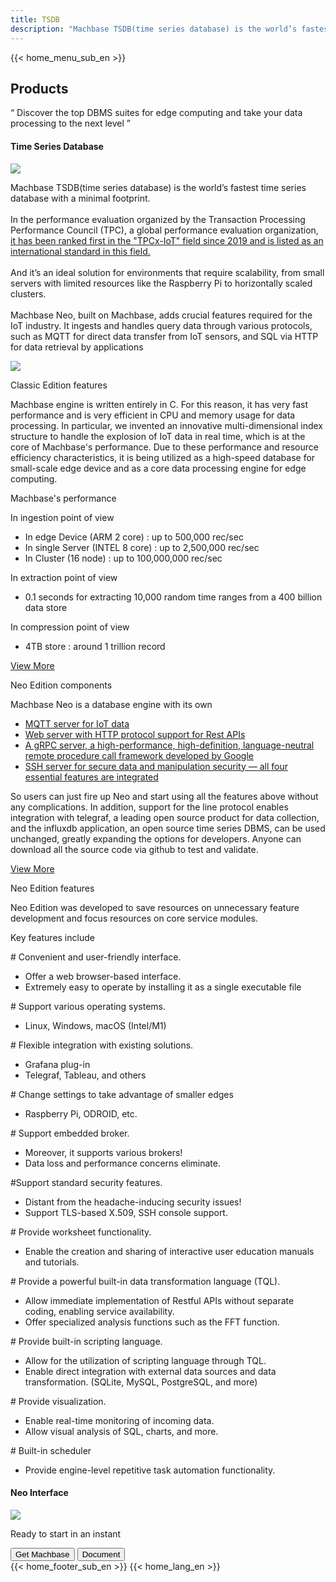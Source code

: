 ```yaml
---
title: TSDB
description: "Machbase TSDB(time series database) is the world’s fastest time series database with a minimal footprint."
---
```


<head>
  <link rel="stylesheet" type="text/css" href="../css/common.css" />
  <link rel="stylesheet" type="text/css" href="../css/style.css" />
</head>
<body>
  {{< home_menu_sub_en >}}
  <section class="product_sction0 section0">
    <div>
      <h2 class="sub_page_title">Products</h2>
      <p class="sub_page_titletext">
        “ Discover the top DBMS suites for edge computing and take your data
        processing to the next level ”
      </p>
    </div>
  </section>
  <section class="section2 main_section2">
    <div>
      <h4 class="sub_title company-margin-top">Time Series Database</h4>
      <div class="bar"><img src="../img/bar.png" /></div>
    </div>
    <div class="product-sub-titlebox">
      <div>
        <p class="product-sub-title-text">
          Machbase TSDB(time series database) is the world’s fastest time series
          database with a minimal footprint.<br /><br />In the performance
          evaluation organized by the Transaction Processing Performance Council
          (TPC), a global performance evaluation organization,
          <a href="/home/company#performance" class="products-tpc-link"
            >it has been ranked first in the "TPCx-IoT" field since 2019 and is
            listed as an international standard in this field.<span>
              <!-- <img
              class="products-link-img"
              src="../img/company_link.png"
              alt="" /> -->
            </span></a
          ><br /><br />
          And it’s an ideal solution for environments that require scalability,
          from small servers with limited resources like the Raspberry Pi to
          horizontally scaled clusters.<br /><br />Machbase Neo, built on
          Machbase, adds crucial features required for the IoT industry. It
          ingests and handles query data through various protocols, such as MQTT
          for direct data transfer from IoT sensors, and SQL via HTTP for data
          retrieval by applications
        </p>
      </div>
    </div>
  </section>
  <section class="neo_scroll_map_wrap">
    <div class="neo_scroll_map">
      <div ref="scrollLeft" class="neo_scroll_left">
        <div class="neo_scroll"><img src="../img/tsdb.png" /></div>
      </div>
      <div class="neo_scroll_right">
        <div class="neo_scorll_box_wrap">
          <div class="classic_sub_wrap">
            <div class="classic_sub">
              <div class="scroll-title-wrap">
                <p>Classic Edition features</p>
              </div>
              <div class="scroll-contents-wrap">
                <p class="scroll-content">
                  Machbase engine is written entirely in C. For this reason, it
                  has very fast performance and is very efficient in CPU and
                  memory usage for data processing. In particular, we invented
                  an innovative multi-dimensional index structure to handle the
                  explosion of IoT data in real time, which is at the core of
                  Machbase's performance. Due to these performance and resource
                  efficiency characteristics, it is being utilized as a
                  high-speed database for small-scale edge device and as a core
                  data processing engine for edge computing.
                </p>
              </div>
              <div class="scroll-sub-title-wrap">
                <p class="scroll-sub-title">Machbase's performance</p>
                <p class="scroll-sub-text">In ingestion point of view</p>
                <ul>
                  <li>In edge Device (ARM 2 core) : up to 500,000 rec/sec</li>
                  <li>
                    In single Server (INTEL 8 core) : up to 2,500,000 rec/sec
                  </li>
                  <li>In Cluster (16 node) : up to 100,000,000 rec/sec</li>
                </ul>
                <p class="scroll-sub-text">In extraction point of view</p>
                <ul>
                  <li>
                    0.1 seconds for extracting 10,000 random time ranges from a
                    400 billion data store
                  </li>
                </ul>
                <p class="scroll-sub-text">In compression point of view</p>
                <ul>
                  <li>4TB store : around 1 trillion record</li>
                </ul>
              </div>
              <span>
                <a
                  class="main_why_more product-margin-bottom"
                  href="https://docs.machbase.com/en/"
                  target="_blank"
                >
                  View More<ArrowSvg />
                </a>
              </span>
            </div>
          </div>
          <div ref="classicSubWrapRef" class="neo_sub_wrap" id="scroll1">
            <div class="neo_sub">
              <div class="scroll-title-wrap">
                <p>Neo Edition components</p>
              </div>
              <div class="scroll-sub-title-wrap">
                <p class="scroll-sub-title">
                  Machbase Neo is a database engine with its own
                </p>
                <ul class="product-margin-bottom">
                  <a
                    class="product-link"
                    href="https://neo.machbase.com/docs/api-mqtt/"
                    target="_blank"
                    ><li>MQTT server for IoT data</li></a
                  >
                  <a
                    class="product-link"
                    href="https://neo.machbase.com/docs/api-http/"
                    target="_blank"
                    ><li>
                      Web server with HTTP protocol support for Rest APIs
                    </li></a
                  >
                  <a
                    class="product-link"
                    href="https://neo.machbase.com/docs/api-grpc/"
                    target="_blank"
                    ><li>
                      A gRPC server, a high-performance, high-definition,
                      language-neutral remote procedure call framework developed
                      by Google
                    </li></a
                  >
                  <a
                    class="product-link"
                    href="https://neo.machbase.com/docs/operations/13.ssh-access/"
                    target="_blank"
                    ><li>
                      SSH server for secure data and manipulation security — all
                      four essential features are integrated
                    </li></a
                  >
                </ul>
                <div class="scroll-contents-wrap">
                  <p class="scroll-content">
                    So users can just fire up Neo and start using all the
                    features above without any complications. In addition,
                    support for the line protocol enables integration with
                    telegraf, a leading open source product for data collection,
                    and the influxdb application, an open source time series
                    DBMS, can be used unchanged, greatly expanding the options
                    for developers. Anyone can download all the source code via
                    github to test and validate.
                  </p>
                  <a
                    class="main_why_more product-margin-bottom"
                    href="https://neo.machbase.com/"
                    target="_blank"
                  >
                    View More<ArrowSvg />
                  </a>
                </div>
              </div>
            </div>
          </div>
          <div ref="neoSubWrapRef" class="neo_use_sub_wrap" id="scroll2">
            <div class="neo_use_sub product-link-bottom">
              <div class="scroll-title-wrap">
                <p>Neo Edition features</p>
              </div>
              <div class="scroll-contents-wrap">
                <p class="scroll-content">
                  Neo Edition was developed to save resources on unnecessary
                  feature development and focus resources on core service
                  modules.
                </p>
              </div>
              <div class="scroll-sub-title-wrap">
                <p class="scroll-sub-title">Key features include</p>
                <p class="scroll-sub-item">
                  # Convenient and user-friendly interface.
                </p>
                <ul>
                  <li>Offer a web browser-based interface.</li>
                  <li>
                    Extremely easy to operate by installing it as a single
                    executable file
                  </li>
                </ul>
                <p class="scroll-sub-item">
                  # Support various operating systems.
                </p>
                <ul>
                  <li>Linux, Windows, macOS (Intel/M1)</li>
                </ul>
                <p class="scroll-sub-item">
                  # Flexible integration with existing solutions.
                </p>
                <ul>
                  <li>Grafana plug-in</li>
                  <li>Telegraf, Tableau, and others</li>
                </ul>
                <p class="scroll-sub-item">
                  # Change settings to take advantage of smaller edges
                </p>
                <ul>
                  <li>Raspberry Pi, ODROID, etc.</li>
                </ul>
                <p class="scroll-sub-item"># Support embedded broker.</p>
                <ul>
                  <li>Moreover, it supports various brokers!</li>
                  <li>Data loss and performance concerns eliminate.</li>
                </ul>
                <p class="scroll-sub-item">
                  #Support standard security features.
                </p>
                <ul>
                  <li>Distant from the headache-inducing security issues!</li>
                  <li>Support TLS-based X.509, SSH console support.</li>
                </ul>
                <p class="scroll-sub-item">
                  # Provide worksheet functionality.
                </p>
                <ul>
                  <li>
                    Enable the creation and sharing of interactive user
                    education manuals and tutorials.
                  </li>
                </ul>
                <p class="scroll-sub-item">
                  # Provide a powerful built-in data transformation language
                  (TQL).
                </p>
                <ul>
                  <li>
                    Allow immediate implementation of Restful APIs without
                    separate coding, enabling service availability.
                  </li>
                  <li>
                    Offer specialized analysis functions such as the FFT
                    function.
                  </li>
                </ul>
                <p class="scroll-sub-item">
                  # Provide built-in scripting language.
                </p>
                <ul>
                  <li>
                    Allow for the utilization of scripting language through TQL.
                  </li>
                  <li>
                    Enable direct integration with external data sources and
                    data transformation. (SQLite, MySQL, PostgreSQL, and more)
                  </li>
                </ul>
                <p class="scroll-sub-item"># Provide visualization.</p>
                <ul>
                  <li>Enable real-time monitoring of incoming data.</li>
                  <li>Allow visual analysis of SQL, charts, and more.</li>
                </ul>
                <p class="scroll-sub-item"># Built-in scheduler</p>
                <ul>
                  <li>
                    Provide engine-level repetitive task automation
                    functionality.
                  </li>
                </ul>
              </div>
            </div>
          </div>
        </div>
      </div>
    </div>
  </section>
  <section>
    <h4 class="sub_title company-margin-top">Neo Interface</h4>
    <div class="bar"><img src="../img/bar.png" /></div>
    <div class="neo_interface_wrap">
      <img class="neo_interface" src="../img/neo_interface.png" alt="" />
    </div>
  </section>
  <section>
    <div class="next-navi_wrap">
      <div class="next-navi">
        <div class="next-navi-wrap">
          <div class="next-navi-text-wrap">
            <p class="next-navi-text">Ready to start in an instant</p>
          </div>
          <div class="next-navi-btn-wrap">
            <button
              onclick="location.href='/home/download'"
              class="next-navi-btn"
            >
              Get Machbase
            </button>
            <a target="_blank" href="https://neo.machbase.com/"
              ><button class="next-navi-btn">Document</button></a
            >
          </div>
        </div>
      </div>
    </div>
  </section>
</body>
{{< home_footer_sub_en >}}
{{< home_lang_en >}}
